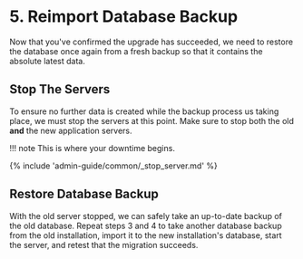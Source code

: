 # 5. Reimport Database Backup

Now that you've confirmed the upgrade has succeeded, we need to restore the database once again from a fresh backup
so that it contains the absolute latest data.


## Stop The Servers

To ensure no further data is created while the backup process us taking place, we must stop the servers at this point.
Make sure to stop both the old **and** the new application servers.

!!! note
    This is where your downtime begins.

{% include 'admin-guide/common/_stop_server.md' %}


## Restore Database Backup

With the old server stopped, we can safely take an up-to-date backup of the old database. Repeat steps 3 and 4 to take
another database backup from the old installation, import it to the new installation's database, start the server, and
retest that the migration succeeds.
